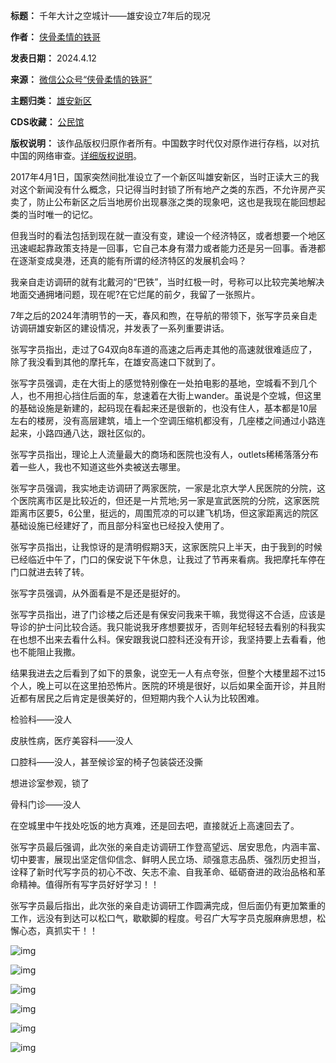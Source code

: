 

**标题：** 千年大计之空城计——雄安设立7年后的现况  

**作者：** [侠骨柔情的铁哥](https://chinadigitaltimes.net/space/侠骨柔情的铁哥)  

**发表日期：** 2024.4.12  

**来源：** [微信公众号“侠骨柔情的铁哥”](https://chinadigitaltimes.net/chinese/feed)  

**主题归类：** [雄安新区](https://chinadigitaltimes.net/space/雄安新区)  

**CDS收藏：** [公民馆](https://chinadigitaltimes.net/space/%E5%85%AC%E6%B0%91%E9%A6%86)  

**版权说明：** 该作品版权归原作者所有。中国数字时代仅对原作进行存档，以对抗中国的网络审查。[详细版权说明](https://chinadigitaltimes.net/chinese/copyright)。


2017年4月1日，国家突然间批准设立了一个新区叫雄安新区，当时正读大三的我对这个新闻没有什么概念，只记得当时封锁了所有地产之类的东西，不允许房产买卖了，防止公布新区之后当地房价出现暴涨之类的现象吧，这也是我现在能回想起类的当时唯一的记忆。


但我当时的看法包括到现在就一直没有变，建设一个经济特区，或者想要一个地区迅速崛起靠政策支持是一回事，它自己本身有潜力或者能力还是另一回事。香港都在逐渐变成臭港，还真的能有所谓的经济特区的发展机会吗？


我亲自走访调研的就有北戴河的“巴铁”，当时红极一时，号称可以比较完美地解决地面交通拥堵问题，现在呢?在它烂尾的前夕，我留了一张照片。


7年之后的2024年清明节的一天，春风和煦，在导航的带领下，张写字员亲自走访调研雄安新区的建设情况，并发表了一系列重要讲话。


张写字员指出，走过了G4双向8车道的高速之后再走其他的高速就很难适应了，除了我没看到其他的摩托车，在雄安高速口下就到了。


张写字员强调，走在大街上的感觉特别像在一处拍电影的基地，空城看不到几个人，也不用担心挡住后面的车，怠速着在大街上wander。虽说是个空城，但这里的基础设施是新建的，起码现在看起来还是很新的，也没有住人，基本都是10层左右的楼房，没有高层建筑，墙上一个空调压缩机都没有，几座楼之间通过小路连起来，小路四通八达，跟社区似的。


张写字员指出，理论上人流量最大的商场和医院也没有人，outlets稀稀落落分布着一些人，我也不知道这些外卖被送去哪里。


张写字员强调，我实地走访调研了两家医院，一家是北京大学人民医院的分院，这个医院离市区是比较近的，但还是一片荒地;另一家是宣武医院的分院，这家医院距离市区要5，6公里，挺远的，周围荒凉的可以建飞机场，但这家距离远的院区基础设施已经建好了，而且部分科室也已经投入使用了。


张写字员指出，让我惊讶的是清明假期3天，这家医院只上半天，由于我到的时候已经临近中午了，门口的保安说下午休息，让我过了节再来看病。我把摩托车停在门口就进去转了转。


张写字员强调，从外面看是不是还是挺好的。


张写字员指出，进了门诊楼之后还是有保安问我来干嘛，我觉得这不合适，应该是导诊的护士问比较合适。我只能说我牙疼想要拔牙，否则年纪轻轻去看别的科我实在也想不出来去看什么科。保安跟我说口腔科还没有开诊，我坚持要上去看看，他也不能阻止我撒。


结果我进去之后看到了如下的景象，说空无一人有点夸张，但整个大楼里超不过15个人，晚上可以在这里拍恐怖片。医院的环境是很好，以后如果全面开诊，并且附近都有居民之后肯定是很美好的，但短期内我个人认为比较困难。


检验科——没人


皮肤性病，医疗美容科——没人


口腔科——没人，甚至候诊室的椅子包装袋还没撕


想进诊室参观，锁了


骨科门诊——没人


在空城里中午找处吃饭的地方真难，还是回去吧，直接就近上高速回去了。


张写字员最后强调，此次张的亲自走访调研工作登高望远、居安思危，内涵丰富、切中要害，展现出坚定信仰信念、鲜明人民立场、顽强意志品质、强烈历史担当，诠释了新时代写字员的初心不改、矢志不渝、自我革命、砥砺奋进的政治品格和革命精神。值得所有写字员好好学习！！


张写字员最后指出，此次张的亲自走访调研工作圆满完成，但后面仍有更加繁重的工作，远没有到达可以松口气，歇歇脚的程度。号召广大写字员克服麻痹思想，松懈心态，真抓实干！！


![img](https://chinadigitaltimes.net/chinese/files/2024/05/GMuPvLQaEAAsexI.jpeg)  

![img](https://chinadigitaltimes.net/chinese/files/2024/05/GMuPvLZa0AAjdMY.jpeg)  

![img](https://chinadigitaltimes.net/chinese/files/2024/05/GMuPvLlbEAEprT3.jpeg)  

![img](https://chinadigitaltimes.net/chinese/files/2024/05/GMuPvL2aIAAcy5D.jpeg)  

![img](https://chinadigitaltimes.net/chinese/files/2024/05/GMuPy5obMAAU-i5.jpeg)  

![img](https://chinadigitaltimes.net/chinese/files/2024/05/GMuPy51bEAAlcAz.jpeg)

